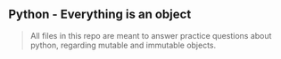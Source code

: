## Python - Everything is an object
> All files in this repo are meant to answer practice questions about python, regarding mutable and immutable objects. 
